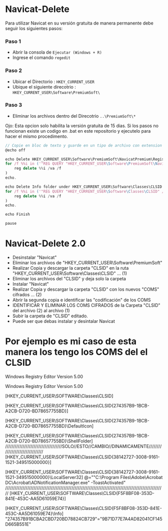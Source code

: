 # Navicat-Delete
Para utilizar Navicat en su versión gratuita de manera permanente debe seguir los siguientes pasos:
### Paso 1
- Abrir la consola de `Ejecutar (Windows + R)`
- Ingrese el comando `regedit`
### Paso 2
- Ubicar el Directorio : `HKEY_CURRENT_USER`
- Ubique el siguiente direcotrio : `HKEY_CURRENT_USER\Software\PremiumSoft\`
### Paso 3
- Eliminar los archivos dentro del Direcotrio `..\PremiumSoft\*`

Ojo: Esta opcion solo habilita la versión gratuita de 15 dias.
Si los pasos no funcionan existe un codigo en .bat en este repositorio 
y ejecutelo para hacer el mismo procedimento.
```js
// Copie en bloc de texto y guarde en un tipo de archivo con extension (name_file.bat)
@echo off

echo Delete HKEY_CURRENT_USER\Software\PremiumSoft\NavicatPremium\Registration[version and language]
for /f %%i in ('"REG QUERY "HKEY_CURRENT_USER\Software\PremiumSoft\NavicatPremium" /s | findstr /L Registration"') do (
    reg delete %%i /va /f
)
echo.

echo Delete Info folder under HKEY_CURRENT_USER\Software\Classes\CLSID
for /f %%i in ('"REG QUERY "HKEY_CURRENT_USER\Software\Classes\CLSID" /s | findstr /E Info"') do (
    reg delete %%i /va /f
)
echo.

echo Finish

pause
```
# Navicat-Delete 2.0
- Desinstalar "Navicat"
- Eliminar los archivos de "HKEY_CURRENT_USER\Software\PremiumSoft\"
- Realizar Copia y descargar la carpeta "CLSID" en la ruta "HKEY_CURRENT_USER\Software\Classes\CLSID" ... (1)
- Eliminar los archivos del "CLSID" y deja solo la carpeta
- Instalar "Navicat"
- Realizar Copia y descargar la carpeta "CLSID" con los nuevos "COMS" cifrados ... (2)
- Abrir la segunda copia e identificar las "codificación" de los COMS
- IDENTIFICAR Y ELIMINAR LOS COMS CIFRADOS de la Carpeta "CLSID" del archivo (2) al archivo (1)
- Subir la carpeta de "CLSID" editado.
- Puede ser que debas instalar y desintalar Navicat

# Por ejemplo es mi caso de esta manera los tengo los COMS del el CLSID
Windows Registry Editor Version 5.00

Windows Registry Editor Version 5.00

[HKEY_CURRENT_USER\SOFTWARE\Classes\CLSID]

[HKEY_CURRENT_USER\SOFTWARE\Classes\CLSID\{274357B9-1BCB-A2CB-D720-BD78657755BD}]

[HKEY_CURRENT_USER\SOFTWARE\Classes\CLSID\{274357B9-1BCB-A2CB-D720-BD78657755BD}\DefaultIcon]

[HKEY_CURRENT_USER\SOFTWARE\Classes\CLSID\{274357B9-1BCB-A2CB-D720-BD78657755BD}\ShellFolder]
////////////////////////////////////SOLO//ESTO//CAMBIO//DINAMICAMENTE////////////////////////////////
[HKEY_CURRENT_USER\SOFTWARE\Classes\CLSID\{38142727-3008-9161-1521-349515000000}]

[HKEY_CURRENT_USER\SOFTWARE\Classes\CLSID\{38142727-3008-9161-1521-349515000000}\LocalServer32]
@="\"C:\\Program Files\\Adobe\\Acrobat DC\\Acrobat\\ADNotificationManager.exe\" -ToastActivated"
/////////////////////////////////////////////////////////////////////////////////////////////////////
[HKEY_CURRENT_USER\SOFTWARE\Classes\CLSID\{F5F8BF08-353D-841E-453C-AA5D61059E74}]

[HKEY_CURRENT_USER\SOFTWARE\Classes\CLSID\{F5F8BF08-353D-841E-453C-AA5D61059E74}\Info]
"274357B91BCBA2CBD720BD78824CB729"="9B71D77E7A4AD82041CF145D665B551E"

